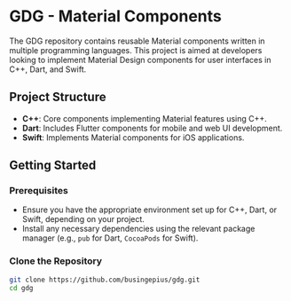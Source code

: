 # GDG - Material Components

The GDG repository contains reusable Material components written in multiple programming languages. This project is aimed at developers looking to implement Material Design components for user interfaces in C++, Dart, and Swift.

## Project Structure

- **C++**: Core components implementing Material features using C++.
- **Dart**: Includes Flutter components for mobile and web UI development.
- **Swift**: Implements Material components for iOS applications.

## Getting Started

### Prerequisites

- Ensure you have the appropriate environment set up for C++, Dart, or Swift, depending on your project.
- Install any necessary dependencies using the relevant package manager (e.g., `pub` for Dart, `CocoaPods` for Swift).

### Clone the Repository

```bash
git clone https://github.com/busingepius/gdg.git
cd gdg
